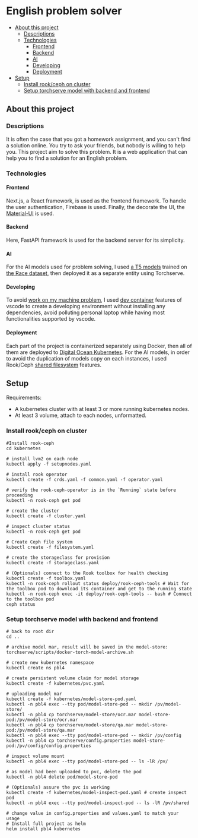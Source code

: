 # English problem solver <!-- omit in toc -->

- [About this project](#about-this-project)
  - [Descriptions](#descriptions)
  - [Technologies](#technologies)
    - [Frontend](#frontend)
    - [Backend](#backend)
    - [AI](#ai)
    - [Developing](#developing)
    - [Deployment](#deployment)
- [Setup](#setup)
  - [Install rook/ceph on cluster](#install-rookceph-on-cluster)
  - [Setup torchserve model with backend and frontend](#setup-torchserve-model-with-backend-and-frontend)

## About this project

### Descriptions

It is often the case that you got a homework assignment, and you can't find a solution online. You try to ask your friends, but nobody is willing to help you. This project aim to solve this problem. It is a web application that can help you to find a solution for an English problem.

### Technologies

#### Frontend

Next.js, a React framework, is used as the frontend framework. To handle the user authentication, Firebase is used. Finally, the decorate the UI, the [Material-UI](https://material-ui.com/) is used.

#### Backend

Here, FastAPI framework is used for the backend server for its simplicity.

#### AI

For the AI models used for problem solving, I used [a T5 models](https://huggingface.co/mamlong34/t5_base_race_cosmos_qa) trained on [the Race dataset](https://huggingface.co/datasets/race), then deployed it as a separate entity using Torchserve.

#### Developing

To avoid [work on my machine problem](https://blog.codinghorror.com/the-works-on-my-machine-certification-program/), I used [dev container](https://code.visualstudio.com/docs/remote/containers) features of vscode to create a developing environment without installing any dependencies, avoid polluting personal laptop while having most functionalities supported by vscode.

#### Deployment

Each part of the project is containerized separately using Docker, then all of them are deployed to [Digital Ocean Kubernetes](https://www.digitalocean.com/products/kubernetes). For the AI models, in order to avoid the duplication of models copy on each instances, I used Rook/Ceph [shared filesystem](https://github.com/rook/rook/blob/master/Documentation/ceph-filesystem.md) features.

## Setup

Requirements:

- A kubernetes cluster with at least 3 or more running kubernetes nodes.
- At least 3 volume, attach to each nodes, unformatted.

### Install rook/ceph on cluster

    #Install rook-ceph
    cd kubernetes

    # install lvm2 on each node
    kubectl apply -f setupnodes.yaml

    # install rook operator
    kubectl create -f crds.yaml -f common.yaml -f operator.yaml

    # verify the rook-ceph-operator is in the `Running` state before proceeding
    kubectl -n rook-ceph get pod

    # create the cluster
    kubectl create -f cluster.yaml

    # inspect cluster status
    kubectl -n rook-ceph get pod

    # Create Ceph file system
    kubectl create -f filesystem.yaml

    # create the storageclass for provision
    kubectl create -f storageclass.yaml

    # (Optionals) connect to the Rook toolbox for health checking
    kubectl create -f toolbox.yaml
    kubectl -n rook-ceph rollout status deploy/rook-ceph-tools # Wait for the toolbox pod to download its container and get to the running state
    kubectl -n rook-ceph exec -it deploy/rook-ceph-tools -- bash # Connect to the toolbox pod
    ceph status

### Setup torchserve model with backend and frontend

    # back to root dir
    cd ..

    # archive model mar, result will be saved in the model-store:
    torchserve/scripts/docker-torch-model-archive.sh

    # create new kubernetes namespace
    kubectl create ns pbl4

    # create persistent volume claim for model storage
    kubectl create -f kubernetes/pvc.yaml

    # uploading model mar
    kubectl create -f kubernetes/model-store-pod.yaml
    kubectl -n pbl4 exec --tty pod/model-store-pod -- mkdir /pv/model-store/
    kubectl -n pbl4 cp torchserve/model-store/ocr.mar model-store-pod:/pv/model-store/ocr.mar
    kubectl -n pbl4 cp torchserve/model-store/qa.mar model-store-pod:/pv/model-store/qa.mar
    kubectl -n pbl4 exec --tty pod/model-store-pod -- mkdir /pv/config
    kubectl -n pbl4 cp torchserve/config.properties model-store-pod:/pv/config/config.properties

    # inspect volume mount
    kubectl -n pbl4 exec --tty pod/model-store-pod -- ls -lR /pv/

    # as model had been uploaded to pvc, delete the pod
    kubectl -n pbl4 delete pod/model-store-pod

    # (Optionals) assure the pvc is working 
    kubectl create -f kubernetes/model-inspect-pod.yaml # create inspect pod
    kubectl -n pbl4 exec --tty pod/model-inspect-pod -- ls -lR /pv/shared

    # change value in config.properties and values.yaml to match your usage
    # Install full project as helm
    helm install pbl4 kubernetes
